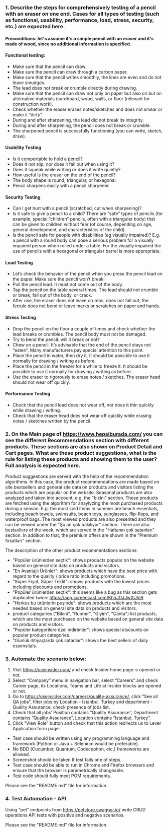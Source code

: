 ### 1. Describe the steps for comprehensively testing of a pencil with an eraser on one end. Cases for all types of testing (such as functional, usability, performance, load, stress, security, etc.) are expected here.

#### Preconditions: let's assume it's a simple pencil with an eraser and it's made of wood, since no additional information is specified.

#### Functional testing:
 - Make sure that the pencil can draw.
 - Make sure the pencil can draw through a carbon paper.
 - Make sure that the pencil writes smoothly, the lines are even and do not leave smudges.
 - The lead does not break or crumble directly during drawing.
 - Make sure that the pencil can draw not only on paper but also on but on alternative materials (cardboard, wood, walls, or floor (relevant for construction work).
 - Check whether the eraser erases notes/sketches and does not smear or make it “dirty”.
 - During and after sharpening, the lead did not break its integrity.
 - During and after sharpening, the pencil does not break or crumble.
 - The sharpened pencil is successfully functioning (you can write, sketch, draw).

#### Usability Testing
- Is it comportable to hold a pencil? 
- Does it not slip, nor does it fall out when using it?
- Does it squeak while writing or does it write quietly?
- How useful is the eraser on the end of the pencil?
- The body shape is round, triangular, or hexagonal.
- Pencil sharpens easily with a pencil sharpener.

#### Security Testing
 - Can I get hurt with a pencil (scratched, cut when sharpening)?
 - Is it safe to give a pencil to a child? There are “safe” types of pencils (for example, special “children” pencils, often with a triangular body) that can be given to children without fear (of course, depending on age, general development, and characteristics of the child).
 - Is the pencil safe for people with disabilities (eg visually impaired)? E.g. a pencil with a round body can pose a serious problem for a visually impaired person when rolled under a table. For the visually impaired the use of pencils with a hexagonal or triangular barrel is more appropriate.

#### Load Testing
- Let’s check the behavior of the pencil when you press the pencil lead on the paper. Make sure the pencil won’t break.
- Pull the pencil lead. It must not come out of the body.
- Tap the pencil on the table several times. The lead should not crumble or break, fall out of the body, or crack.
- After use, the eraser does not leave crumbs, does not fall out; the ferrule does not bend or leave marks or scratches on paper and hands. 

#### Stress Testing
- Drop the pencil on the floor a couple of times and check whether the lead breaks or crumbles. The pencil body must not be damaged.
- Try to bend the pencil: will it break or not?
- Chew on a pencil. It’s advisable that the end of the pencil stays not “eaten”. Many manufacturers pay special attention to this point.
- Place the pencil in water, then dry it. It should be possible to use it normally for drawing / writing as before.
- Place the pencil in the freezer for a while to freeze it. It should be possible to use it normally for drawing / writing as before.
- Use the eraser to rigorously to erase notes / sketches. The eraser head should not wear off quickly.

#### Performance Testing
- Check that the pencil lead does not wear off, nor does it thin quickly while drawing / writing.
- Check that the eraser head does not wear off quickly while erasing notes / sketches written by the pencil.

### 2. On the Main page of https://www.hepsiburada.com/ you can see the different Recommendations section with different products. These sections are also shown on Product Detail and Cart pages. What are these product suggestions, what is the rule for listing these products and showing them to the user? Full analysis is expected here.

Product suggestions are served with the help of the recommendation algorithms. In this case, the product recommendations are made based on site bestsellers and general site data on products and visitors listing the products which are popular on the website. Seasonal products are also analyzed and taken into account, e.g. the "bikini" section. These products are fetched using the algorithm for anaylyzing the most purchased products during a season. E.g. the most sold items in summer are beach essentials, including beach towels, swimsuits, beach toys, sunglasses, flip-flops, and waterproof bags. The most viewed products are also presented and they can be viewed under the "Şu an çok bakılıyor" section. There are also bestsellers of the week, which are served in the "Haftanın çok satanları" section. In addition to that, the premium offers are shown in the "Premium fırsatları" section. 

The description of the other product recommentations sections:

 - "Popüler ürünlerden seçtik": shows products popular on the website based on general site data on products and visitors.
 - "En Avantajlı Ürünler": shows products which have the best price with regard to the quality / price ratio including promotions.
 - "Süper Fiyat, Süper Teklif": shows products with the lowest prices including discounts and promotions.
 - "Popüler ürünlerden seçtik": this seems like a bug as this section gets duplicated twice: https://app.screencast.com/KhnJDJJwXUhIR
 - "Herkes bu ürünlerin peşinde": shows products which are the most needed based on general site data on products and visitors.
 - product categories ("Bikini", "Runner", "Giyim", "Çanta") list products, which are the most purchased on the website based on general site data on products and visitors.
 - "Popüler kategorilere özel indirimler": shows special discounts on popular product categories.
 - "Günlük ihtiyaçlarda çok satanlar": shows the best sellers of daily essensitals.

### 3. Automate the scenario below:
1. Visit https://useinsider.com/ and check Insider home page is opened or not.
2. Select “Company” menu in navigation bar, select “Careers” and check Career page, its Locations, Teams and Life at Insider blocks are opened or not.
3. Go to https://useinsider.com/careers/quality-assurance/, click “See all QA jobs”, filter jobs by Location - Istanbul, Turkey and department - Quality Assurance, check presence of jobs list.
4. Check that all jobs’ Position contains “Quality Assurance”, Department contains “Quality Assurance”, Location contains “Istanbul, Turkey”.
5. Click “View Role” button and check that this action redirects us to Lever Application form page.

- Test case should be written using any programming language and framework (Python or Java + Selenium would be preferable).
- No BDD (Cucumber, Quantum, Codeception, etc.) frameworks are allowed.
- Screenshot should be taken If test fails one of steps.
- Test case should be able to run in Chrome and Firefox browsers and ensure that the browser is parametrically changeable.
- Test code should fully meet POM requirements.

Please see the "README.md" file for information.

### 4. Test Automation - API
Using “pet” endpoints from https://petstore.swagger.io/ write CRUD operations API tests with positive and negative scenarios.

Please see the "README.md" file for information.
